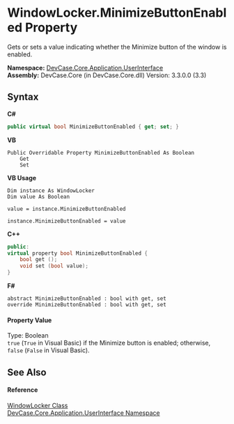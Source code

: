 # WindowLocker.MinimizeButtonEnabled Property 
 

Gets or sets a value indicating whether the Minimize button of the window is enabled.

**Namespace:**&nbsp;<a href="N_DevCase_Core_Application_UserInterface">DevCase.Core.Application.UserInterface</a><br />**Assembly:**&nbsp;DevCase.Core (in DevCase.Core.dll) Version: 3.3.0.0 (3.3)

## Syntax

**C#**<br />
``` C#
public virtual bool MinimizeButtonEnabled { get; set; }
```

**VB**<br />
``` VB
Public Overridable Property MinimizeButtonEnabled As Boolean
	Get
	Set
```

**VB Usage**<br />
``` VB Usage
Dim instance As WindowLocker
Dim value As Boolean

value = instance.MinimizeButtonEnabled

instance.MinimizeButtonEnabled = value
```

**C++**<br />
``` C++
public:
virtual property bool MinimizeButtonEnabled {
	bool get ();
	void set (bool value);
}
```

**F#**<br />
``` F#
abstract MinimizeButtonEnabled : bool with get, set
override MinimizeButtonEnabled : bool with get, set
```


#### Property Value
Type: Boolean<br />`true` (`True` in Visual Basic) if the Minimize button is enabled; otherwise, `false` (`False` in Visual Basic).

## See Also


#### Reference
<a href="T_DevCase_Core_Application_UserInterface_WindowLocker">WindowLocker Class</a><br /><a href="N_DevCase_Core_Application_UserInterface">DevCase.Core.Application.UserInterface Namespace</a><br />